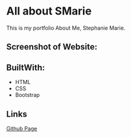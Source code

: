 # All about SMarie

This is my portfolio About Me, Stephanie Marie. 

## Screenshot of Website:




## BuiltWith:

* HTML
* CSS
* Bootstrap

## Links
[Github Page](https://stephimarie.github.io/Yoda_me_astrology/.)









   

